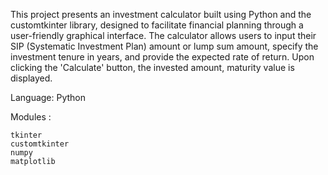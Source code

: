 This project presents an investment calculator built using Python and the customtkinter library, designed to facilitate financial planning through a user-friendly graphical interface. The calculator allows users to input their SIP (Systematic Investment Plan) amount or lump sum amount, specify the investment tenure in years, and provide the expected rate of return. Upon clicking the 'Calculate' button, the invested amount, maturity value is displayed.

Language: Python

Modules :

    tkinter
    customtkinter
    numpy
    matplotlib